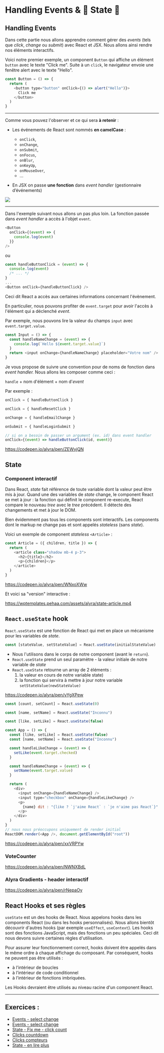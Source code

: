 # Handling Events & 💫 State 💫

## Handling Events

Dans cette partie nous allons apprendre comment gérer des _events_ (tels que _click_, _change_ ou _submit_) avec React et JSX. Nous allons ainsi rendre nos éléments interactifs.

Voici notre premier exemple, un component `Button` qui affiche un élément `button` avec le texte "Click me". Suite à un `click`, le navigateur envoie une fenêtre alert avec le texte "Hello".

```javascript
const Button = () => {
  return (
    <button type="button" onClick={() => alert("Hello")}>
      Click me
    </button>
  )
}
```

---

Comme vous pouvez l'observer et ce qui sera **à retenir** :

- Les événements de React sont nommés **en camelCase** :

  - `onClick`,
  - `onChange`,
  - `onSubmit`,
  - `onFocus`,
  - `onBlur`,
  - `onKeyUp`,
  - `onMouseOver`,
  - ...

- En JSX on passe **une fonction** dans _event handler_ (gestionnaire d’événements)

![](https://wptemplates.pehaa.com/assets/alyra/events-react.png)

---

Dans l'exemple suivant nous allons un pas plus loin. La fonction passée dans _event handler_ a accès à l'objet `event`.

```javascript
<Button
  onClick={(event) => {
    console.log(event)
  }}
/>
```

ou

```javascript
const handleButtonClick = (event) => {
  console.log(event)
  /* ... */
}
...
<Button onClick={handleButtonClick} />
```

Ceci dit React a accès aux certaines informations concernant l'évènement.

En particulier, nous pouvons profiter de `event.target` pour avoir l'accès à l'élément qui a déclenché _event_.

Par exemple, nous pouvons lire la valeur du champs `input` avec `event.target.value`.

```javascript
const Input = () => {
  const handleNameChange = (event) => {
    console.log(`Hello ${event.target.value}`)
  }
  return <input onChange={handleNameChange} placeholder="Votre nom" />
}
```

Je vous propose de suivre une convention pour de noms de fonction dans _event handler._ Nous allons les composer comme ceci :

`handle` + nom d'élément + nom d'_event_

Par exemple :

```javascript
onClick = { handleButtonClick }
```

```javascript
onClick = { handleResetClick }
```

```javascript
onChange = { handleEmailChange }
```

```javascript
onSubmit = { handleLoginSubmit }
```

```javascript
// si on a besoin de passer un argument (ex. id) dans event handler
onClick={(event) => handleButtonClick(id, event)}
```

https://codepen.io/alyra/pen/ZEWvjQN

## State

### Component interactif

Dans React, _state_ fait référence de toute variable dont la valeur peut être mis à jour. Quand une des variables de _state_ change, le component React se met à jour : la fonction qui définit le component re-execute, React compare le nouveau _tree_ avec le _tree_ précédent. Il détecte des changements et met à jour le DOM.

Bien évidemment pas tous les components sont interactifs. Les components dont le markup ne change pas et sont appelés _stateless_ (sans _state_).

Voici un exemple de component _stateless_ `<Article>` :

```javascript
const Article = ({ children, title }) => {
  return (
    <article class="shadow mb-4 p-3">
      <h2>{title}</h2>
      <p>{children}</p>
    </article>
  )
}
```

https://codepen.io/alyra/pen/WNxoXWw

Et voici sa "version" interactive :

https://wptemplates.pehaa.com/assets/alyra/state-article.mp4

## `React.useState` hook

`React.useState` est une fonction de React qui met en place un mécanisme pour les variables de _state_.

```javascript
const [stateValue, setStateValue] = React.useState(initialStateValue)
```

- Nous l'utilisons dans le corps de notre component (avant le `return`).
- `React.useState` prend un seul paramètre - la valeur initiale de notre variable de _state_
- `React.useState` retourne un array de 2 éléments :
  1. la valeur en cours de notre variable state)
  2. la fonction qui servira à mettre à jour notre variable `setStateValue(newStateValue)`

https://codepen.io/alyra/pen/vYgXPew

```javascript
const [count, setCount] = React.useState(0)
```

```javascript
const [name, setName] = React.useState("Inconnu")
```

```javascript
const [like, setLike] = React.useState(false)
```

```javascript
const App = () => {
  const [like, setLike] = React.useState(false)
  const [name, setName] = React.useState("Inconnu")

  const handleLikeChange = (event) => {
    setLike(event.target.checked)
  }

  const handleNameChange = (event) => {
    setName(event.target.value)
  }

  return (
    <div>
      <input onChange={handleNameChange} />
      <input type="checkbox" onChange={handleLikeChange} />
      <p>
        {name} dit : "{like ? `j'aime React` : `je n'aime pas React`}".
      </p>
    </div>
  )
}
// nous nous préoccupons uniquement de render initial
ReactDOM.render(<App />, document.getElementById("root"))
```

https://codepen.io/alyra/pen/xxVRPYw

### VoteCounter

https://codepen.io/alyra/pen/NWNXBdL

### Alyra Gradients - header interactif

https://codepen.io/alyra/pen/rNepaOy

## React Hooks et ses règles

`useState` est un des hooks de React. Nous appelons hooks dans les components React (ou dans les hooks personnalisés). Nous allons bientôt découvrir d'autres hooks (par exemple `useEffect`, `useContext`). Les hooks sont des fonctions JavaScript, mais des fonctions un peu spéciales. Ceci dit nous devons suivre certaines règles d'utilisation.

Pour assurer leur fonctionnement correct, hooks doivent être appelés dans le même ordre à chaque affichage du composant. Par conséquent, hooks ne peuvent pas être utilisés :

- à l’intérieur de boucles
- à l’intérieur de code conditionnel
- à l’intérieur de fonctions imbriquées.

Les Hooks devraient être utilisés au niveau racine d'un component React.

---

## Exercices :

- [Events - select change](https://codepen.io/alyra/pen/zYqzxgv)
- [Events - select change](https://codepen.io/alyra/pen/oNxwXWG)
- [State - Fix me - click count](https://codepen.io/alyra/pen/jOqYOQN)
- [Clicks countdown](https://codepen.io/alyra/pen/GRZyWxb)
- [Clicks compteurs](https://codepen.io/alyra/pen/NWNXper)
- [State - en lire plus](https://codepen.io/alyra/pen/KKzNoNx)
